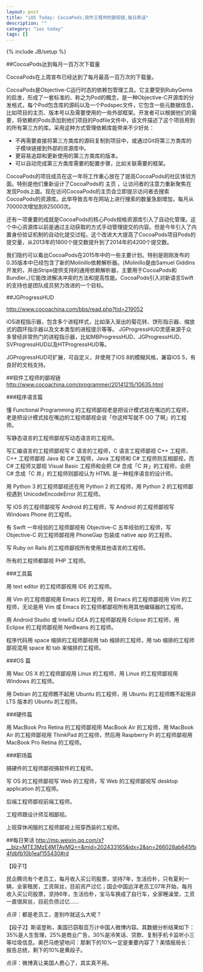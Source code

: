 ```yaml
---
layout: post
title: "iOS Today: CocoaPods,软件工程师的鄙视链,每日笑话"
description: ""
category: "ios today"
tags: []
---
```

{% include JB/setup %}

##CocoaPods达到每月一百万次下载量

CocoaPods在上周宣布已经达到了每月最高一百万次的下载量。

CocoaPods是Objective-C运行时态的依赖包管理工具。它主要受到RubyGems的启发，形成了一套标准的、称之为Pod的概念，是一种Objective-C开源库的分发格式，每个Pod包含库的源码以及一个Podspec文件，它包含一些元数据信息，比如项目的主页、版本号以及需要使用的一些外部框架。开发者可以根据他们的需要，将依赖的Pods添加到他们项目的Podfile文件中，该文件描述了这个项目用到的所有第三方的库。采用这种方式管理依赖库能带来不少好处：

* 不再需要直接将第三方类库的源码复制到项目中，或通过Git将第三方类库的子模块链接到外部的资源库中。
* 更容易追踪和更新使用的第三方类库的版本。
* 可以自动完成第三方类库需要的配置步骤，比如关联需要的框架。

CocoaPods的项目成员在这一年将工作重心放在了提高CocoaPods的社区体验方面。特别是他们重新设计了CocoaPods的 主页 ，让访问者的注意力重新聚焦在发现Pods上面。现在访问CocoaPods的主页会立即提示访问者去搜索CocoaPods的资源库。此举导致去年在网站上进行搜索的数量急剧增加，每月从70000次增加到825000次。

还有一项重要的成就是CocoaPods的核心Pods规格资源库引入了自动化管理。这个中心资源库以前是通过主动获取的方式手动管理提交的内容。但是今年引入了内置身份验证机制的自动化提交过程。这个改进大大提高了CocoaPods项目Pods的提交量，从2013年的1800个提交数提升到了2014年的4200个提交数。

我们隐约可以看出CocoaPods在2015年中的一些主要计划。特别是刚刚发布的0.35版本中已经包含了新的Molinillo依赖解析器。{Molinillo是由Samuel Giddins开发的，并由Stripe提供支持的通用依赖解析器，主要用于CocoaPods和Bundler，}它能改进解决冲突的方法和提高性能。CocoaPods引入对新语言Swift的支持也是团队成员努力改进的一个目标。

##JGProgressHUD

http://www.cocoachina.com/bbs/read.php?tid=219052

iOS进程指示器，包含多个进程样式，比如渐入渐出的菊花转、饼形指示器、缩放式的圆环指示器以及文本类型的进程提示等等。
JGProgressHUD灵感来源于众多曾经非常热门的进程指示器，比如MBProgressHUD、JGProgressHUD、SVProgressHUD以及HTProgressHUD等。

JGProgressHUD可扩展，可自定义，并使用了iOS 8的模糊风格，兼容iOS 5，有良好的文档支持。

##软件工程师的鄙视链
http://www.cocoachina.com/programmer/20141215/10635.html

###程序语言篇

懂 Functional Programming 的工程师鄙视老是把设计模式挂在嘴边的工程师，老是把设计模式挂在嘴边的工程师鄙视会说「你这样写就不 OO 了啊」的工程师。

写静态语言的工程师鄙视写动态语言的工程师。

写汇编语言的工程师鄙视写 C 语言的工程师，C 语言工程师鄙视 C++ 工程师，C++ 工程师鄙视 Java 和 C# 工程师，Java 工程师和 C# 工程师则互相鄙视，而 C# 工程师又鄙视 Visual Basic 工程师和会把 C# 念成「C 井」的工程师，会把 C# 念成「C 井」的工程师则鄙视认为 HTML 是一种程序语言的设计师。

用 Python 3 的工程师鄙视还在用 Python 2 的工程师，用 Python 2 的工程师鄙视遇到 UnicodeEncodeError 的工程师。

写 iOS 的工程师鄙视写 Android 的工程师，写 Android 的工程师鄙视写 Windows Phone 的工程师。

有 Swift 一年经验的工程师鄙视有 Objective-C 五年经验的工程师，写 Objective-C 的工程师鄙视用 PhoneGap 包装成 native app 的工程师。

写 Ruby on Rails 的工程师鄙视所有使用其他语言的工程师。

所有的工程师都鄙视 PHP 工程师。

###工具篇

用 text editor 的工程师鄙视用 IDE 的工程师。

用 Vim 的工程师鄙视用 Emacs 的工程师，用 Emacs 的工程师鄙视用 Vim 的工程师，无论是用 Vim 或 Emacs 的工程师都鄙视所有用其他编辑器的工程师。

用 Android Studio 或 IntelliJ IDEA 的工程师鄙视用 Eclipse 的工程师，用 Eclipse 的工程师鄙视用 NetBeans 的工程师。

程序代码用 space 缩排的工程师鄙视用 tab 缩排的工程师，用 tab 缩排的工程师鄙视混用 space 和 tab 来缩排的工程师。

###OS 篇

用 Mac OS X 的工程师鄙视用 Linux 的工程师，用 Linux 的工程师鄙视用 Windows 的工程师。

用 Debian 的工程师瞧不起用 Ubuntu 的工程师，用 Ubuntu 的工程师瞧不起用非 LTS 版本的 Ubuntu 的工程师。

###硬件篇

用 MacBook Pro Retina 的工程师鄙视用 MacBook Air 的工程师，用 MacBook Air 的工程师鄙视用 ThinkPad 的工程师，然后用 Raspberry Pi 的工程师鄙视用 MacBook Pro Retina 的工程师。

###职场篇

搞硬件的工程师鄙视搞软件的工程师。

写 OS 的工程师鄙视写 Web 的工程师，写 Web 的工程师鄙视写 desktop application 的工程师。

后端工程师鄙视前端工程师。

工程师跟设计师互相鄙视。

上班穿休闲服的工程师鄙视上班穿西装的工程师。

##每日笑话
http://mp.weixin.qq.com/s?__biz=MTE3MzE4MTAyMQ==&mid=202433165&idx=2&sn=266028ab645fb4fdbfb10b1eaf155430#rd

【段子1】

民企腾讯有个老员工，每月收入买公司股票，坚持7年，生活俭朴，只有夏利一辆，全家租房，工资屌丝，目前资产过亿；国企中国远洋老员工07年开始，每月收入买公司股票，坚持6年，生活俭朴，宝马车换成了自行车，全家睡澡堂，工资一直很屌丝，目前负债过亿……

点评：都是老员工，差别咋就这么大呢？

【段子2】斯诺登称，美国已窃取百万计中国人微博内容。其数据分析结果如下：35%是人生哲理，25%是商业广告，30%是冷笑话、贷款、复制手机卡监听小三等垃圾信息。奥巴马绝望地问：那剩下的10%一定是重要内容了？美情报局长：报告总统，剩下的10%是黄段子。

点评：微博真让美国人费心了，其实真不用。



